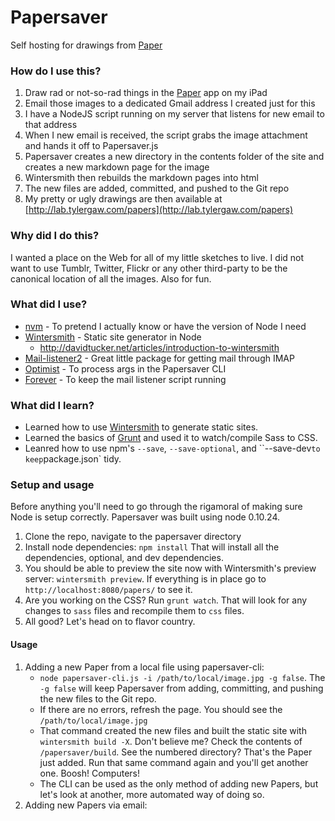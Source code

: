 # Papersaver

Self hosting for drawings from [Paper](http://www.fiftythree.com/paper)

### How do I use this?

 1. Draw rad or not-so-rad things in the [Paper](http://www.fiftythree.com/paper) app on my iPad
 2. Email those images to a dedicated Gmail address I created just for this
 3. I have a NodeJS script running on my server that listens for new email to that address
 4. When I new email is received, the script grabs the image attachment and hands it off to Papersaver.js
 5. Papersaver creates a new directory in the contents folder of the site and creates a new markdown page for the image
 6. Wintersmith then rebuilds the markdown pages into html
 7. The new files are added, committed, and pushed to the Git repo
 8. My pretty or ugly drawings are then available at [http://lab.tylergaw.com/papers](http://lab.tylergaw.com/papers)

### Why did I do this?

I wanted a place on the Web for all of my little sketches to live. I did not want
to use Tumblr, Twitter, Flickr or any other third-party to be the canonical location
of all the images. Also for fun.

### What did I use?

 - [nvm](https://github.com/creationix/nvm) - To pretend I actually know or have the version of Node I need
 - [Wintersmith](https://github.com/jnordberg/wintersmith) - Static site generator in Node
   - http://davidtucker.net/articles/introduction-to-wintersmith
 - [Mail-listener2](https://github.com/chirag04/mail-listener2) - Great little package for getting mail through IMAP
 - [Optimist](https://github.com/substack/node-optimist) - To process args in the Papersaver CLI
 - [Forever](https://github.com/nodejitsu/forever) - To keep the mail listener script running

### What did I learn?

 - Learned how to use [Wintersmith](https://github.com/jnordberg/wintersmith) to generate static sites.
 - Learned the basics of [Grunt](http://gruntjs.com/) and used it to watch/compile Sass to CSS.
 - Leanred how to use npm's `--save`, `--save-optional`, and ``--save-dev` to keep `package.json` tidy.

### Setup and usage

Before anything you'll need to go through the rigamoral of making sure Node is
setup correctly. Papersaver was built using node 0.10.24.

 1. Clone the repo, navigate to the papersaver directory
 2. Install node dependencies: `npm install` That will install all the dependencies,
 optional, and dev dependencies.
 3. You should be able to preview the site now with Wintersmith's preview server: `wintersmith preview`.
 If everything is in place go to `http://localhost:8080/papers/` to see it.
 4. Are you working on the CSS? Run `grunt watch`. That will look for any changes to `sass` files
 and recompile them to `css` files.
 5. All good? Let's head on to flavor country.

#### Usage

 1. Adding a new Paper from a local file using papersaver-cli:
    - `node papersaver-cli.js -i /path/to/local/image.jpg -g false`. The `-g false`
    will keep Papersaver from adding, committing, and pushing the new files to the Git repo.
    - If there are no errors, refresh the page. You should see the `/path/to/local/image.jpg`
    - That command created the new files and built the static site with `wintersmith build -X`.
    Don't believe me? Check the contents of `/papersaver/build`. See the numbered directory? That's
    the Paper just added. Run that same command again and you'll get another one. Boosh! Computers!
    - The CLI can be used as the only method of adding new Papers, but let's look at another,
    more automated way of doing so.
 2. Adding new Papers via email:
